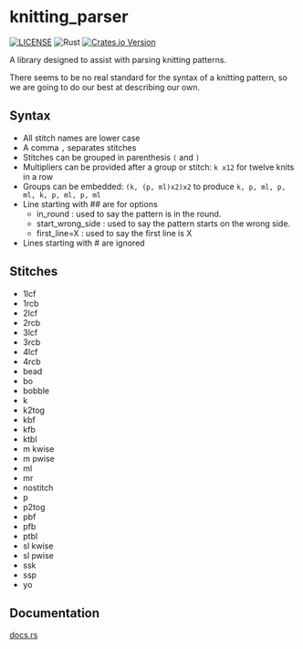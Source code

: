 # knitting_parser

[![LICENSE](https://img.shields.io/badge/license-MIT-blue.svg)](LICENSE)
![Rust](https://github.com/jamesmahler/knitting_parser/workflows/Rust/badge.svg?branch=master)
[![Crates.io Version](https://img.shields.io/crates/v/knitting_parse.svg)](https://crates.io/crates/knitting_parse)

A library designed to assist with parsing knitting patterns.

There seems to be no real standard for the syntax of a knitting pattern, so we are going to do our best at describing our own.

## Syntax

- All stitch names are lower case
- A comma `,` separates stitches
- Stitches can be grouped in parenthesis `(` and `)`
- Multipliers can be provided after a group or stitch: `k x12` for twelve knits in a row
- Groups can be embedded: `(k, (p, ml)x2)x2` to produce `k, p, ml, p, ml, k, p, ml, p, ml`
- Line starting with ## are for options
	- in_round : used to say the pattern is in the round.
	- start_wrong_side : used to say the pattern starts on the wrong side.
	- first_line=X : used to say the first line is X
- Lines starting with # are ignored

## Stitches

- 1lcf
- 1rcb
- 2lcf
- 2rcb
- 3lcf
- 3rcb
- 4lcf
- 4rcb
- bead
- bo
- bobble
- k
- k2tog
- kbf
- kfb
- ktbl
- m kwise
- m pwise
- ml
- mr
- nostitch
- p
- p2tog
- pbf
- pfb
- ptbl
- sl kwise
- sl pwise
- ssk
- ssp
- yo

## Documentation
[docs.rs](https://docs.rs/knitting_parse)
